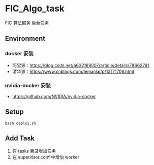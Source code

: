 # FIC_Algo_task
FIC 算法服务 后台任务

## Environment

### docker 安装

* 阿里源：https://blog.csdn.net/a632189007/article/details/78662741
* 清华源：https://www.cnblogs.com/lemanlai/p/13171706.html

### nvidia-docker 安装

* https://github.com/NVIDIA/nvidia-docker

## Setup

    bash deploy.sh

## Add Task

1. 在 tasks 目录增加任务
2. 在 supervisor.conf 中增加 worker
